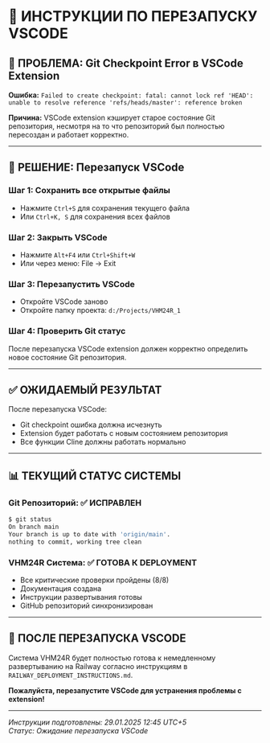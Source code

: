 # 🔄 ИНСТРУКЦИИ ПО ПЕРЕЗАПУСКУ VSCODE

## 🎯 ПРОБЛЕМА: Git Checkpoint Error в VSCode Extension

**Ошибка:** `Failed to create checkpoint: fatal: cannot lock ref 'HEAD': unable to resolve reference 'refs/heads/master': reference broken`

**Причина:** VSCode extension кэширует старое состояние Git репозитория, несмотря на то что репозиторий был полностью пересоздан и работает корректно.

---

## 🔧 РЕШЕНИЕ: Перезапуск VSCode

### Шаг 1: Сохранить все открытые файлы
- Нажмите `Ctrl+S` для сохранения текущего файла
- Или `Ctrl+K, S` для сохранения всех файлов

### Шаг 2: Закрыть VSCode
- Нажмите `Alt+F4` или `Ctrl+Shift+W`
- Или через меню: File → Exit

### Шаг 3: Перезапустить VSCode
- Откройте VSCode заново
- Откройте папку проекта: `d:/Projects/VHM24R_1`

### Шаг 4: Проверить Git статус
После перезапуска VSCode extension должен корректно определить новое состояние Git репозитория.

---

## ✅ ОЖИДАЕМЫЙ РЕЗУЛЬТАТ

После перезапуска VSCode:
- Git checkpoint ошибка должна исчезнуть
- Extension будет работать с новым состоянием репозитория
- Все функции Cline должны работать нормально

---

## 📊 ТЕКУЩИЙ СТАТУС СИСТЕМЫ

### Git Репозиторий: ✅ ИСПРАВЛЕН
```bash
$ git status
On branch main
Your branch is up to date with 'origin/main'.
nothing to commit, working tree clean
```

### VHM24R Система: ✅ ГОТОВА К DEPLOYMENT
- Все критические проверки пройдены (8/8)
- Документация создана
- Инструкции развертывания готовы
- GitHub репозиторий синхронизирован

---

## 🚀 ПОСЛЕ ПЕРЕЗАПУСКА VSCODE

Система VHM24R будет полностью готова к немедленному развертыванию на Railway согласно инструкциям в `RAILWAY_DEPLOYMENT_INSTRUCTIONS.md`.

**Пожалуйста, перезапустите VSCode для устранения проблемы с extension!**

---

*Инструкции подготовлены: 29.01.2025 12:45 UTC+5*  
*Статус: Ожидание перезапуска VSCode*
